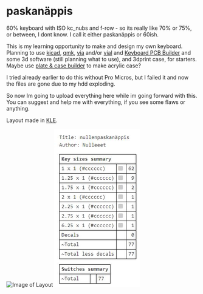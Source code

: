 # paskanäppis
60% keyboard with ISO kc_nubs and f-row - so its really like 70% or 75%, or between, I dont know. I call it either paskanäppis or 60ish.

This is my learning opportunity to make and design my own keyboard.
Planning to use [kicad](https://www.kicad.org), [qmk](https://qmk.fm), [via](https://www.caniusevia.com) and/or [vial](https://get.vial.today) and [Keyboard PCB Builder](https://kb.xyz.is) and some 3d software (still planning what to use), and 3dprint case, for starters.
Maybe use [plate & case builder](http://builder.swillkb.com) to make acrylic case?

I tried already earlier to do this without Pro Micros, but I failed it and now the files are gone due to my hdd exploding.

So now Im going to upload everything here while im going forward with this. You can suggest and help me with everything, if you see some flaws or anything.

Layout made in [KLE](http://www.keyboard-layout-editor.com).

![Image of Layout](/KLE/nullenpaskan%C3%A4ppis.png)
![Summary of switches](KLE/switches_summaru.JPG)
